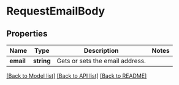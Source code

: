 # RequestEmailBody

## Properties
Name | Type | Description | Notes
------------ | ------------- | ------------- | -------------
**email** | **string** | Gets or sets the email address. | 

[[Back to Model list]](../../README.md#documentation-for-models) [[Back to API list]](../../README.md#documentation-for-api-endpoints) [[Back to README]](../../README.md)

